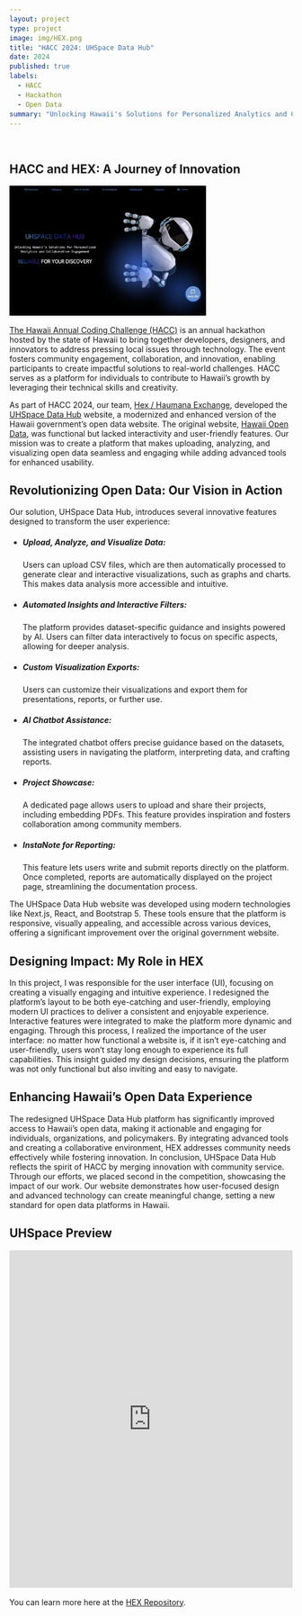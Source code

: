 ```yaml
---
layout: project
type: project
image: img/HEX.png
title: "HACC 2024: UHSpace Data Hub"
date: 2024
published: true
labels:
  - HACC
  - Hackathon
  - Open Data
summary: "Unlocking Hawaii's Solutions for Personalized Analytics and Collaborative Engagement"
---
```


<br/>

## HACC and HEX: A Journey of Innovation

<img width="350px" class="float-start pe-4" src="../img/UHSpaceLanding.png">

[The Hawaii Annual Coding Challenge (HACC)](https://hacc.hawaii.gov/) is an annual hackathon hosted by the state of Hawaii to bring together developers, designers, and innovators to address pressing local issues through technology. The event fosters community engagement, collaboration, and innovation, enabling participants to create impactful solutions to real-world challenges. HACC serves as a platform for individuals to contribute to Hawaii’s growth by leveraging their technical skills and creativity.

As part of HACC 2024, our team, [Hex / Haumana Exchange](https://www.haumanaexchange.org/), developed the [UHSpace Data Hub](https://uhspace.org/) website, a modernized and enhanced version of the Hawaii government’s open data website. The original website, [Hawaii Open Data](https://opendata.hawaii.gov/), was functional but lacked interactivity and user-friendly features. Our mission was to create a platform that makes uploading, analyzing, and visualizing open data seamless and engaging while adding advanced tools for enhanced usability.


## Revolutionizing Open Data: Our Vision in Action

Our solution, UHSpace Data Hub, introduces several innovative features designed to transform the user experience:

- ##### Upload, Analyze, and Visualize Data:
  Users can upload CSV files, which are then automatically processed to generate clear and interactive visualizations, such as graphs and charts. This makes data analysis more accessible and intuitive.
- ##### Automated Insights and Interactive Filters:
  The platform provides dataset-specific guidance and insights powered by AI. Users can filter data interactively to focus on specific aspects, allowing for deeper analysis.
- ##### Custom Visualization Exports:
  Users can customize their visualizations and export them for presentations, reports, or further use.
- ##### AI Chatbot Assistance:
  The integrated chatbot offers precise guidance based on the datasets, assisting users in navigating the platform, interpreting data, and crafting reports.
- ##### Project Showcase:
  A dedicated page allows users to upload and share their projects, including embedding PDFs. This feature provides inspiration and fosters collaboration among community members.
- ##### InstaNote for Reporting:
  This feature lets users write and submit reports directly on the platform. Once completed, reports are automatically displayed on the project page, streamlining the documentation
  process.

The UHSpace Data Hub website was developed using modern technologies like Next.js, React, and Bootstrap 5. These tools ensure that the platform is responsive, visually appealing, and accessible across various devices, offering a significant improvement over the original government website.


## Designing Impact: My Role in HEX

In this project, I was responsible for the user interface (UI), focusing on creating a visually engaging and intuitive experience. I redesigned the platform’s layout to be both eye-catching and user-friendly, employing modern UI practices to deliver a consistent and enjoyable experience. Interactive features were integrated to make the platform more dynamic and engaging. Through this process, I realized the importance of the user interface: no matter how functional a website is, if it isn’t eye-catching and user-friendly, users won’t stay long enough to experience its full capabilities. This insight guided my design decisions, ensuring the platform was not only functional but also inviting and easy to navigate.


## Enhancing Hawaii’s Open Data Experience

The redesigned UHSpace Data Hub platform has significantly improved access to Hawaii’s open data, making it actionable and engaging for individuals, organizations, and policymakers. By integrating advanced tools and creating a collaborative environment, HEX addresses community needs effectively while fostering innovation. In conclusion, UHSpace Data Hub reflects the spirit of HACC by merging innovation with community service. Through our efforts, we placed second in the competition, showcasing the impact of our work. Our website demonstrates how user-focused design and advanced technology can create meaningful change, setting a new standard for open data platforms in Hawaii.


## UHSpace Preview

<iframe src="https://uhspace.org/" width="100%" height="600px" frameborder="0" title="HEX"></iframe>

<br/>


You can learn more here at the [HEX Repository](https://github.com/HACC2024/HEX).
